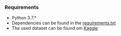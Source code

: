 ### Requirements
- Python 3.7.*
- Dependencies can be found in the [requirements.txt](requirements.txt)
- The used dataset can be found om [Kaggle](https://www.kaggle.com/anokas/kuzushiji)
